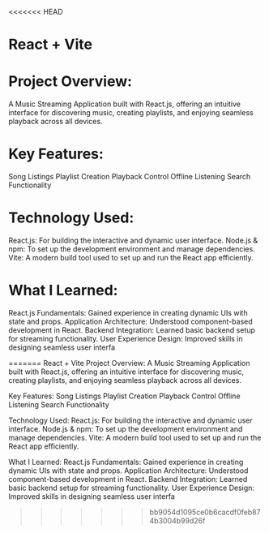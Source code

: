 <<<<<<< HEAD
# React + Vite

# Project Overview:
A Music Streaming Application built with React.js, offering an intuitive interface for discovering music, creating playlists, and enjoying seamless playback across all devices.

# Key Features:

Song Listings
Playlist Creation
Playback Control
Offline Listening
Search Functionality

# Technology Used:

React.js: For building the interactive and dynamic user interface.
Node.js & npm: To set up the development environment and manage dependencies.
Vite: A modern build tool used to set up and run the React app efficiently.

# What I Learned:

React.js Fundamentals: Gained experience in creating dynamic UIs with state and props.
Application Architecture: Understood component-based development in React.
Backend Integration: Learned basic backend setup for streaming functionality.
User Experience Design: Improved skills in designing seamless user interfa


=======
React + Vite
Project Overview:
A Music Streaming Application built with React.js, offering an intuitive interface for discovering music, creating playlists, and enjoying seamless playback across all devices.

Key Features:
Song Listings Playlist Creation Playback Control Offline Listening Search Functionality

Technology Used:
React.js: For building the interactive and dynamic user interface. Node.js & npm: To set up the development environment and manage dependencies. Vite: A modern build tool used to set up and run the React app efficiently.

What I Learned:
React.js Fundamentals: Gained experience in creating dynamic UIs with state and props. Application Architecture: Understood component-based development in React. Backend Integration: Learned basic backend setup for streaming functionality. User Experience Design: Improved skills in designing seamless user interfa
>>>>>>> bb9054d1095ce0b6cacdf0feb874b3004b99d26f
